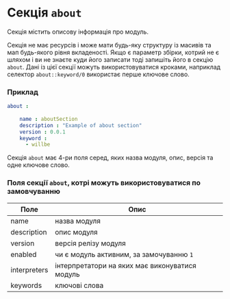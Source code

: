 # Секція <code>about</code>

Секція містить описову інформація про модуль.

Секція не має ресурсів і може мати будь-яку структуру із масивів та мап будь-якого рівня вкладеності. Якщо є параметр збірки, котрий не є шляхом і ви не знаєте куди його записати тоді запишіть його в секцію `about`. Дані із цієї секції можуть використовуватися кроками, наприклад селектор `about::keyword/0` використає перше ключове слово.

### Приклад

```yaml
about :	
													
    name : aboutSection
    description : "Example of about section"
    version : 0.0.1
    keyword :
      - willbe

```

Cекція `about` має 4-ри поля серед, яких назва модуля, опис, версія та одне ключове слово.

### Поля секції `about`, котрі можуть використовуватися по замовчуванню

| Поле           | Опис                                    |
|----------------|-----------------------------------------|
| name           | назва модуля                            |
| description    | опис модуля                             |
| version        | версія релізу модуля                    |
| enabled        | чи є модуль активним, за замочуванню `1` |
| interpreters   | інтерпретатори на яких має виконуватися модуль     |
| keywords       | ключові слова                           |  

